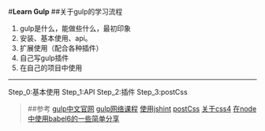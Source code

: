 #**Learn Gulp**
##关于gulp的学习流程
1. gulp是什么，能做些什么，最初印象
2. 安装、基本使用、api。
3. 扩展使用（配合各种插件）
4. 自己写gulp插件
5. 在自己的项目中使用

***

Step_0:基本使用
Step_1:API
Step_2:插件
Step_3:postCss





>##参考
>[gulp中文官网](http://www.gulpjs.com.cn/)
>[gulp网络课程](http://www.hubwiz.com/course/562089cb1bc20c980538e25b/)
>[使用jshint](http://jinlong.github.io/2014/10/25/jshint-configuration/?utm_source=tuicool&utm_medium=referral)
>[postCss](http://www.cnblogs.com/givebest/p/4771154.html?utm_source=tuicool&utm_medium=referral)
>[关于css4](http://web.jobbole.com/82168/)
>[在node中使用babel6的一些简单分享](https://cnodejs.org/topic/56460e0d89b4b49902e7fbd3)

